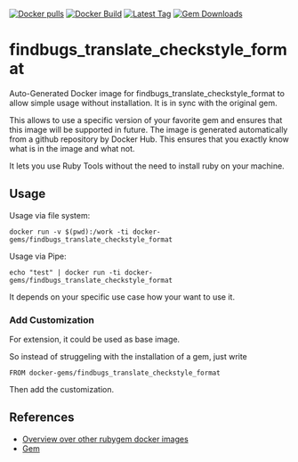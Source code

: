 [![Docker pulls](https://img.shields.io/docker/pulls/rubygem/findbugs_translate_checkstyle_format.svg)](https://hub.docker.com/r/rubygem/findbugs_translate_checkstyle_format/)
[![Docker Build](https://img.shields.io/docker/automated/rubygem/findbugs_translate_checkstyle_format.svg)](https://hub.docker.com/r/rubygem/findbugs_translate_checkstyle_format/)
[![Latest Tag](https://img.shields.io/github/tag/docker-rubygem/findbugs_translate_checkstyle_format.svg)](https://hub.docker.com/r/rubygem/findbugs_translate_checkstyle_format/)
[![Gem Downloads](https://img.shields.io/gem/dt/findbugs_translate_checkstyle_format.svg)](https://rubygems.org/gems/findbugs_translate_checkstyle_format/)
# findbugs_translate_checkstyle_format

Auto-Generated Docker image for findbugs_translate_checkstyle_format to allow simple usage without installation.
It is in sync with the original gem.

This allows to use a specific version of your favorite gem and ensures that this image will be supported in future.
The image is generated automatically from a github repository by Docker Hub.
This ensures that you exactly know what is in the image and what not.

It lets you use Ruby Tools without the need to install ruby on your machine.

## Usage

Usage via file system:

`docker run -v $(pwd):/work -ti docker-gems/findbugs_translate_checkstyle_format`

Usage via Pipe:

`echo "test" | docker run -ti docker-gems/findbugs_translate_checkstyle_format`

It depends on your specific use case how your want to use it.

### Add Customization

For extension, it could be used as base image.

So instead of struggeling with the installation of a gem, just write

`FROM docker-gems/findbugs_translate_checkstyle_format`

Then add the customization.

## References

 - [Overview over other rubygem docker images](https://github.com/thinkbot/docker-rubygem)
 - [Gem](https://rubygems.org/gems/findbugs_translate_checkstyle_format/)
